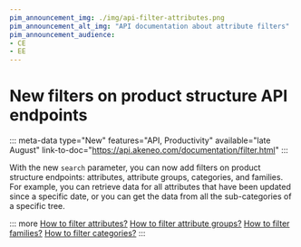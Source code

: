 ```yaml
---
pim_announcement_img: ./img/api-filter-attributes.png
pim_announcement_alt_img: "API documentation about attribute filters"
pim_announcement_audience:
- CE
- EE
---
```


# New filters on product structure API endpoints
::: meta-data type="New" features="API, Productivity" available="late August" link-to-doc="https://api.akeneo.com/documentation/filter.html"
:::

With the new `search` parameter, you can now add filters on product structure endpoints: attributes, attribute groups, categories, and families.  
For example, you can retrieve data for all attributes that have been updated since a specific date, or you can get the data from all the sub-categories of a specific tree.

::: more
[How to filter attributes?](https://api.akeneo.com/documentation/filter.html#filter-attributes)
[How to filter attribute groups?](https://api.akeneo.com/documentation/filter.html#filter-attribute-groups)
[How to filter families?](https://api.akeneo.com/documentation/filter.html#filter-families)
[How to filter categories?](https://api.akeneo.com/documentation/filter.html#filter-categories)
:::
